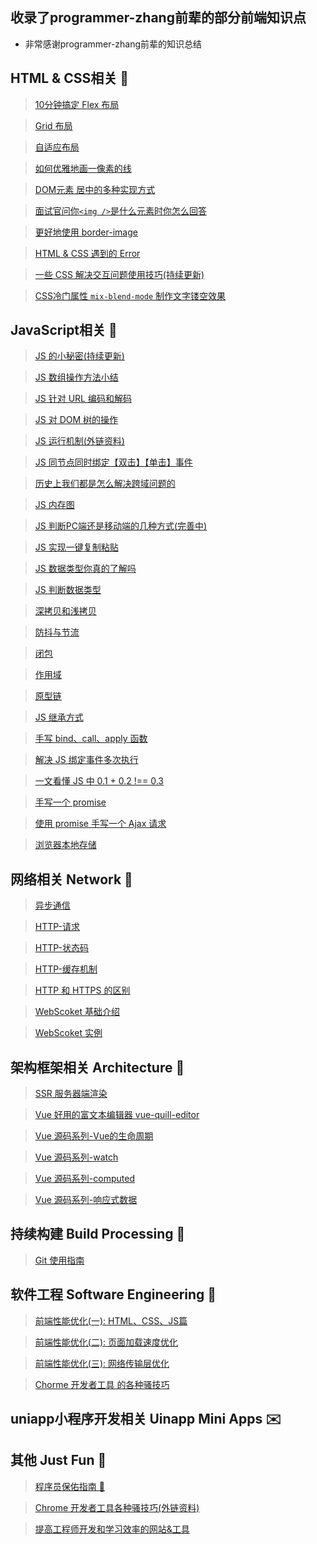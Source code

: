 ## 收录了programmer-zhang前辈的部分前端知识点
* 非常感谢programmer-zhang前辈的知识总结


## HTML & CSS相关 :european_castle:
> [10分钟搞定 Flex 布局](https://github.com/wshsh1996/front-end/blob/main/profiles/HTML%26CSS/flex%E5%B8%83%E5%B1%80.md)

> [Grid 布局](https://github.com/wshsh1996/front-end/blob/main/profiles/HTML%26CSS/grid%E5%B8%83%E5%B1%80.md)

> [自适应布局](https://github.com/wshsh1996/front-end/blob/main/profiles/HTML%26CSS/%E8%87%AA%E9%80%82%E5%BA%94%E5%B8%83%E5%B1%80.md)

> [如何优雅地画一像素的线](https://github.com/wshsh1996/front-end/blob/main/profiles/HTML%26CSS/css%E5%AE%9E%E7%8E%B01px%E7%9A%84%E7%BA%BF.md)

> [DOM元素 居中的多种实现方式](https://github.com/wshsh1996/front-end/blob/main/profiles/HTML%26CSS/%E5%AE%9E%E7%8E%B0%E6%B0%B4%E5%B9%B3%E5%9E%82%E7%9B%B4%E5%B1%85%E4%B8%AD%E5%A4%9A%E7%A7%8D%E6%96%B9%E5%BC%8F.md)

> [面试官问你`<img />`是什么元素时你怎么回答](https://github.com/wshsh1996/front-end/blob/main/profiles/HTML%26CSS/img%E6%98%AF%E4%BB%80%E4%B9%88%E5%85%83%E7%B4%A0.md)

> [更好地使用 border-image](https://github.com/wshsh1996/front-end/blob/main/profiles/HTML%26CSS/border-image%E8%87%AA%E5%AE%9A%E4%B9%89%E8%BE%B9%E6%A1%86%E5%B1%9E%E6%80%A7.md)

> [HTML & CSS 遇到的 Error](https://github.com/wshsh1996/front-end/blob/main/profiles/HTML%26CSS/HTML%26CSS_error.md)

> [一些 CSS 解决交互问题使用技巧(持续更新)](https://github.com/wshsh1996/front-end/blob/main/profiles/HTML%26CSS/HTML_%E6%B0%B8%E8%BF%9C18%E5%B2%81%E7%9A%84css.md)

> [CSS冷门属性 `mix-blend-mode` 制作文字镂空效果](https://github.com/wshsh1996/front-end/blob/main/profiles/HTML%26CSS/%E6%96%87%E5%AD%97%E9%95%82%E7%A9%BA%E6%95%88%E6%9E%9C.md)

## JavaScript相关 :speak_no_evil:
> [JS 的小秘密(持续更新)](https://github.com/wshsh1996/front-end/tree/master/profiles/js的小秘密.md)

> [JS 数组操作方法小结](https://github.com/wshsh1996/front-end/tree/master/profiles/js数组操作.md)

> [JS 针对 URL 编码和解码](https://github.com/wshsh1996/front-end/tree/master/profiles/js针对URL编码和解码.md)

> [JS 对 DOM 树的操作](https://github.com/wshsh1996/front-end/tree/master/profiles/js对DOM树的操作.md)

> [JS 运行机制(外链资料)](http://www.ruanyifeng.com/blog/2014/10/event-loop.html)

> [JS 同节点同时绑定【双击】【单击】事件](https://github.com/wshsh1996/front-end/tree/master/profiles/js_double-click.md)

> [历史上我们都是怎么解决跨域问题的](https://github.com/wshsh1996/front-end/tree/master/profiles/cross-origin.md)

> [JS 内存图](https://github.com/wshsh1996/front-end/tree/master/profiles/js内存图.md)
 
> [JS 判断PC端还是移动端的几种方式(完善中)](https://github.com/wshsh1996/front-end/tree/master/profiles/js判断设备.md)

> [JS 实现一键复制粘贴](https://github.com/wshsh1996/front-end/tree/master/profiles/js复制粘贴.md)

> [JS 数据类型你真的了解吗](https://github.com/wshsh1996/front-end/tree/master/profiles/js_data_type.md)

> [JS 判断数据类型](https://github.com/wshsh1996/front-end/tree/master/profiles/js_judge_type.md)

> [深拷贝和浅拷贝](https://github.com/wshsh1996/front-end/tree/master/profiles/深拷贝和浅拷贝.md)

> [防抖与节流](https://github.com/wshsh1996/front-end/tree/master/profiles/节流和防抖.md)

> [闭包](https://github.com/wshsh1996/front-end/tree/master/profiles/js_闭包.md)

> [作用域](https://github.com/wshsh1996/front-end/tree/master/profiles/js_作用域.md)

> [原型链](https://github.com/wshsh1996/front-end/tree/master/profiles/js_原型链.md)

> [JS 继承方式](https://github.com/wshsh1996/front-end/tree/master/profiles/js_inherit.md)

> [手写 bind、call、apply 函数](https://github.com/wshsh1996/front-end/tree/master/profiles/js_bind-call-apply.md)

> [解决 JS 绑定事件多次执行](https://github.com/wshsh1996/front-end/tree/master/profiles/js_more_times_bind_events.md)

> [一文看懂 JS 中 0.1 + 0.2 !== 0.3](https://github.com/wshsh1996/front-end/tree/master/profiles/js浮点数计算.md)

> [手写一个 promise](https://github.com/wshsh1996/front-end/tree/master/profiles/js_promise.md)

> [使用 promise 手写一个 Ajax 请求](https://github.com/wshsh1996/front-end/tree/master/profiles/js_ajax-promise.md)

> [浏览器本地存储](https://github.com/wshsh1996/front-end/tree/master/profiles/browser_local_storage.md)

## 网络相关 Network :postbox:
> [异步通信](https://github.com/wshsh1996/front-end/tree/master/profiles/异步通信.md)

> [HTTP-请求](https://github.com/wshsh1996/front-end/tree/master/profiles/HTTP_request.md)

> [HTTP-状态码](https://github.com/wshsh1996/front-end/tree/master/profiles/HTTP_status.md)

> [HTTP-缓存机制](https://github.com/wshsh1996/front-end/tree/master/profiles/HTTP_header.md)

> [HTTP 和 HTTPS 的区别](https://github.com/wshsh1996/front-end/tree/master/profiles/HTTP_compare.md)

> [WebScoket 基础介绍](https://github.com/wshsh1996/front-end/tree/master/profiles/webscoket_base.md)

> [WebScoket 实例](https://github.com/wshsh1996/front-end/tree/master/profiles/webscoket_example.md)

## 架构框架相关 Architecture :construction:
> [SSR 服务器端渲染](https://github.com/wshsh1996/front-end/tree/master/profiles/SSR服务器端渲染.md)

> [Vue 好用的富文本编辑器 vue-quill-editor](https://github.com/wshsh1996/front-end/tree/master/profiles/vue-quill-editor.md)

> [Vue 源码系列-Vue的生命周期](https://github.com/wshsh1996/front-end/tree/master/profiles/vue_life.md)

> [Vue 源码系列-watch](https://github.com/wshsh1996/front-end/tree/master/profiles/vue_watch.md)

> [Vue 源码系列-computed](https://github.com/wshsh1996/front-end/tree/master/profiles/vue_computed.md)

> [Vue 源码系列-响应式数据](https://github.com/wshsh1996/front-end/tree/master/profiles/vue_响应式流程.md)

## 持续构建 Build Processing :articulated_lorry:
> [Git 使用指南](https://github.com/wshsh1996/front-end/tree/master/profiles/git.md)

## 软件工程 Software Engineering :wrench:
> [前端性能优化(一): HTML、CSS、JS篇](https://github.com/wshsh1996/front-end/tree/master/profiles/[前端性能优化]HTML、CSS、JS篇.md)

> [前端性能优化(二): 页面加载速度优化](https://github.com/wshsh1996/front-end/tree/master/profiles/[前端性能优化]页面加载速度优化.md)

> [前端性能优化(三): 网络传输层优化](https://github.com/wshsh1996/front-end/tree/master/profiles/[前端性能优化]网络传输层优化.md)

> [Chorme 开发者工具 的各种骚技巧](https://github.com/wshsh1996/front-end/tree/master/profiles/Chrome-Devtools.md)

## uniapp小程序开发相关 Uinapp Mini Apps :envelope:
 
## 其他 Just Fun :hankey:
> [程序员保佑指南 :pray: ](https://github.com/wshsh1996/front-end/tree/master/profiles/程序员保佑指南.md)

> [Chrome 开发者工具各种骚技巧(外链资料)](https://juejin.im/post/5af53823f265da0b75282b0f?utm_source=gold_browser_extension)

> [提高工程师开发和学习效率的网站&工具]()





